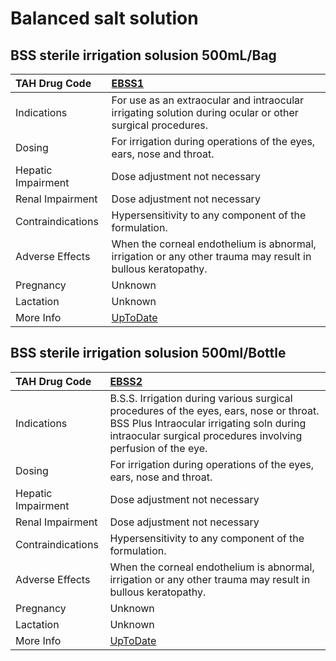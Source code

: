 # Balanced salt solution

## BSS sterile irrigation solusion 500mL/Bag

| TAH Drug Code      | [EBSS1](https://www.tahsda.org.tw/drugs/hissearch.php?drug_code=EBSS1)                                      |
|:-------------------|:------------------------------------------------------------------------------------------------------------|
| Indications        | For use as an extraocular and intraocular irrigating solution during ocular or other surgical procedures.   |
| Dosing             | For irrigation during operations of the eyes, ears, nose and throat.                                        |
| Hepatic Impairment | Dose adjustment not necessary                                                                               |
| Renal Impairment   | Dose adjustment not necessary                                                                               |
| Contraindications  | Hypersensitivity to any component of the formulation.                                                       |
| Adverse Effects    | When the corneal endothelium is abnormal, irrigation or any other trauma may result in bullous keratopathy. |
| Pregnancy          | Unknown                                                                                                     |
| Lactation          | Unknown                                                                                                     |
| More Info          | [UpToDate](https://www.uptodate.com/contents/balanced-salt-solution-drug-information)                       |

## BSS sterile irrigation solusion 500ml/Bottle

| TAH Drug Code      | [EBSS2](https://www.tahsda.org.tw/drugs/hissearch.php?drug_code=EBSS2)                                                                                                                              |
|:-------------------|:----------------------------------------------------------------------------------------------------------------------------------------------------------------------------------------------------|
| Indications        | B.S.S. Irrigation during various surgical procedures of the eyes, ears, nose or throat. BSS Plus Intraocular irrigating soln during intraocular surgical procedures involving perfusion of the eye. |
| Dosing             | For irrigation during operations of the eyes, ears, nose and throat.                                                                                                                                |
| Hepatic Impairment | Dose adjustment not necessary                                                                                                                                                                       |
| Renal Impairment   | Dose adjustment not necessary                                                                                                                                                                       |
| Contraindications  | Hypersensitivity to any component of the formulation.                                                                                                                                               |
| Adverse Effects    | When the corneal endothelium is abnormal, irrigation or any other trauma may result in bullous keratopathy.                                                                                         |
| Pregnancy          | Unknown                                                                                                                                                                                             |
| Lactation          | Unknown                                                                                                                                                                                             |
| More Info          | [UpToDate](https://www.uptodate.com/contents/balanced-salt-solution-drug-information)                                                                                                               |

